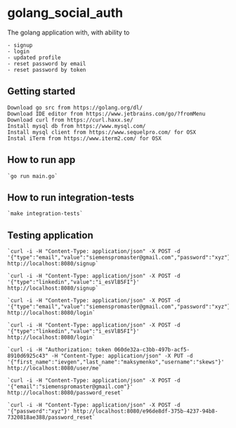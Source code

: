 # golang_social_auth
The golang application with, with ability to 
    
    - signup
    - login 
    - updated profile
    - reset password by email
    - reset password by token
    
## Getting started
    Download go src from https://golang.org/dl/
    Download IDE editor from https://www.jetbrains.com/go/?fromMenu
    Download curl from https://curl.haxx.se/
    Install mysql db from https://www.mysql.com/
    Install mysql client from https://www.sequelpro.com/ for OSX 
    Instal iTerm from https://www.iterm2.com/ for OSX

## How to run app
    
    `go run main.go`
    
## How to run integration-tests

    `make integration-tests` 

## Testing application

    `curl -i -H "Content-Type: application/json" -X POST -d '{"type":"email","value":"siemenspromaster@gmail.com","password":"xyz"}' http://localhost:8080/signup`

    `curl -i -H "Content-Type: application/json" -X POST -d '{"type":"linkedin","value":"i_esVlB5FI"}' http://localhost:8080/signup`

    `curl -i -H "Content-Type: application/json" -X POST -d '{"type":"email","value":"siemenspromaster@gmail.com","password":"xyz"}' http://localhost:8080/login`

    `curl -i -H "Content-Type: application/json" -X POST -d '{"type":"linkedin","value":"i_esVlB5FI"}' http://localhost:8080/login`

    `curl -i -H "Authorization: token 060de32a-c3bb-497b-acf5-8910d6925c43" -H "Content-Type: application/json" -X PUT -d '{"first_name":"ievgen","last_name":"maksymenko","username":"skews"}' http://localhost:8080/user/me`

    `curl -i -H "Content-Type: application/json" -X POST -d '{"email":"siemenspromaster@gmail.com"}' http://localhost:8080/password_reset`

    `curl -i -H "Content-Type: application/json" -X POST -d '{"password":"xyz"}' http://localhost:8080/e96de8df-375b-4237-94b8-7320818ae388/password_reset`
